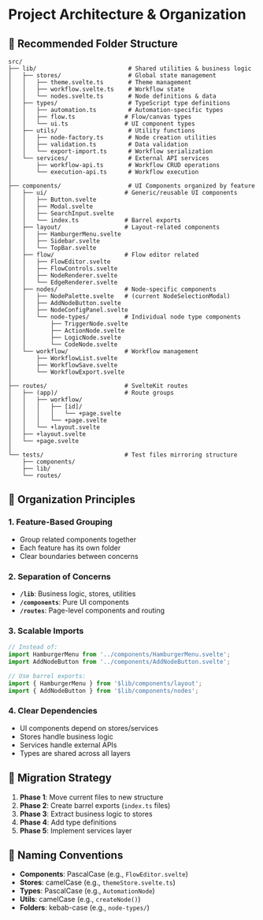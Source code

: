 # Project Architecture & Organization

## 📁 Recommended Folder Structure

```
src/
├── lib/                          # Shared utilities & business logic
│   ├── stores/                   # Global state management
│   │   ├── theme.svelte.ts       # Theme management
│   │   ├── workflow.svelte.ts    # Workflow state
│   │   └── nodes.svelte.ts       # Node definitions & data
│   ├── types/                    # TypeScript type definitions
│   │   ├── automation.ts         # Automation-specific types
│   │   ├── flow.ts              # Flow/canvas types
│   │   └── ui.ts                # UI component types
│   ├── utils/                    # Utility functions
│   │   ├── node-factory.ts       # Node creation utilities
│   │   ├── validation.ts         # Data validation
│   │   └── export-import.ts      # Workflow serialization
│   └── services/                 # External API services
│       ├── workflow-api.ts       # Workflow CRUD operations
│       └── execution-api.ts      # Workflow execution
│
├── components/                   # UI Components organized by feature
│   ├── ui/                      # Generic/reusable UI components
│   │   ├── Button.svelte
│   │   ├── Modal.svelte
│   │   ├── SearchInput.svelte
│   │   └── index.ts             # Barrel exports
│   ├── layout/                  # Layout-related components
│   │   ├── HamburgerMenu.svelte
│   │   ├── Sidebar.svelte
│   │   └── TopBar.svelte
│   ├── flow/                    # Flow editor related
│   │   ├── FlowEditor.svelte
│   │   ├── FlowControls.svelte
│   │   ├── NodeRenderer.svelte
│   │   └── EdgeRenderer.svelte
│   ├── nodes/                   # Node-specific components
│   │   ├── NodePalette.svelte   # (current NodeSelectionModal)
│   │   ├── AddNodeButton.svelte
│   │   ├── NodeConfigPanel.svelte
│   │   └── node-types/          # Individual node type components
│   │       ├── TriggerNode.svelte
│   │       ├── ActionNode.svelte
│   │       ├── LogicNode.svelte
│   │       └── CodeNode.svelte
│   └── workflow/                # Workflow management
│       ├── WorkflowList.svelte
│       ├── WorkflowSave.svelte
│       └── WorkflowExport.svelte
│
├── routes/                      # SvelteKit routes
│   ├── (app)/                   # Route groups
│   │   ├── workflow/
│   │   │   ├── [id]/
│   │   │   │   └── +page.svelte
│   │   │   └── +page.svelte
│   │   └── +layout.svelte
│   ├── +layout.svelte
│   └── +page.svelte
│
└── tests/                       # Test files mirroring structure
    ├── components/
    ├── lib/
    └── routes/
```

## 🎯 **Organization Principles**

### 1. **Feature-Based Grouping**

- Group related components together
- Each feature has its own folder
- Clear boundaries between concerns

### 2. **Separation of Concerns**

- **`/lib`**: Business logic, stores, utilities
- **`/components`**: Pure UI components
- **`/routes`**: Page-level components and routing

### 3. **Scalable Imports**

```typescript
// Instead of:
import HamburgerMenu from '../components/HamburgerMenu.svelte';
import AddNodeButton from '../components/AddNodeButton.svelte';

// Use barrel exports:
import { HamburgerMenu } from '$lib/components/layout';
import { AddNodeButton } from '$lib/components/nodes';
```

### 4. **Clear Dependencies**

- UI components depend on stores/services
- Stores handle business logic
- Services handle external APIs
- Types are shared across all layers

## 🔄 **Migration Strategy**

1. **Phase 1**: Move current files to new structure
2. **Phase 2**: Create barrel exports (`index.ts` files)
3. **Phase 3**: Extract business logic to stores
4. **Phase 4**: Add type definitions
5. **Phase 5**: Implement services layer

## 📝 **Naming Conventions**

- **Components**: PascalCase (e.g., `FlowEditor.svelte`)
- **Stores**: camelCase (e.g., `themeStore.svelte.ts`)
- **Types**: PascalCase (e.g., `AutomationNode`)
- **Utils**: camelCase (e.g., `createNode()`)
- **Folders**: kebab-case (e.g., `node-types/`)
